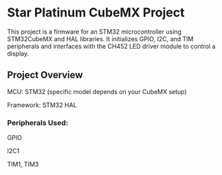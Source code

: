 # Star Platinum CubeMX Project
This project is a firmware for an STM32 microcontroller using STM32CubeMX and HAL libraries.
It initializes GPIO, I2C, and TIM peripherals and interfaces with the CH452 LED driver module to control a display.

## Project Overview    
MCU: STM32 (specific model depends on your CubeMX setup)

Framework: STM32 HAL

### Peripherals Used:

GPIO

I2C1

TIM1, TIM3

